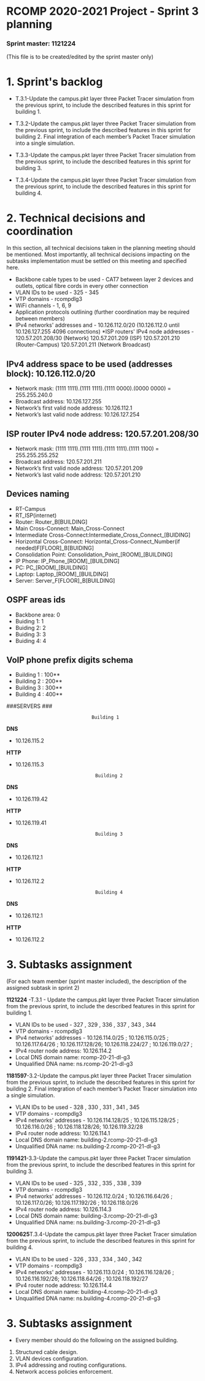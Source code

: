 RCOMP 2020-2021 Project - Sprint 3 planning
===========================================
### Sprint master: 1121224 ###
(This file is to be created/edited by the sprint master only)
# 1. Sprint's backlog #
* T.3.1-Update the campus.pkt layer three Packet Tracer simulation from the
  previous sprint, to include the described features in this sprint for
  building 1.


* T.3.2-Update the campus.pkt layer three Packet Tracer simulation from the
  previous sprint, to include the described features in this sprint for
  building 2.
  Final integration of each member’s Packet Tracer simulation into a
  single simulation.


* T.3.3-Update the campus.pkt layer three Packet Tracer simulation from the
  previous sprint, to include the described features in this sprint for
  building 3.



* T.3.4-Update the campus.pkt layer three Packet Tracer simulation from the
  previous sprint, to include the described features in this sprint for
  building 4.


# 2. Technical decisions and coordination #
In this section, all technical decisions taken in the planning meeting should be mentioned.
Most importantly, all technical decisions impacting on the subtasks implementation must be settled on this 		meeting and specified here.


* Backbone cable types to be used - CAT7 between layer 2 devices and outlets, optical fibre cords in every other connection
* VLAN IDs to be used - 325 - 345
* VTP domains - rcompdlg3
* WiFi channels - 1, 6, 9
* Application protocols outlining (further coordination may be required between members)
* IPv4 networks' addresses and  - 10.126.112.0/20 (10.126.112.0 until 10.126.127.255 4096 connections)
  *ISP routers' IPv4 node addresses - 120.57.201.208/30 (Network)
  120.57.201.209 (ISP)
  120.57.201.210 (Router-Campus)
  120.57.201.211 (Network Broadcast)

## IPv4 address space to be used (addresses block): 10.126.112.0/20 ##
* Network mask: (1111 1111).(1111 1111).(1111 0000).(0000 0000) = 255.255.240.0
* Broadcast address: 10.126.127.255
* Network’s first valid node address: 10.126.112.1
* Network’s last valid node address: 10.126.127.254

## ISP router IPv4 node address: 120.57.201.208/30 ##
* Network mask: (1111 1111).(1111 1111).(1111 1111).(1111 1100) = 255.255.255.252
* Broadcast address: 120.57.201.211
* Network’s first valid node address: 120.57.201.209
* Network’s last valid node address: 120.57.201.210


## Devices naming ##
* RT-Campus
* RT_ISP(internet)
* Router: Router_B[BUILDING]
* Main Cross-Connect: Main_Cross-Connect
* Intermediate Cross-Connect:Intermediate_Cross_Connect_[BUIDING]
* Horizontal Cross-Connect: Horizontal_Cross-Connect_Number(if needed)F[FLOOR]_B[BUIDING]
* Consolidation Point: Consolidation_Point_[ROOM]_[BUILDING]
* IP Phone: IP_Phone_[ROOM]_[BUILDING]
* PC: PC_[ROOM]_[BUILDING]
* Laptop: Laptop_[ROOM]_[BUILDING]
* Server: Server_F[FLOOR]_B[BUILDING]

## OSPF areas ids ##
* Backbone area: 0
* Buiding 1: 1
* Buiding 2: 2
* Buiding 3: 3
* Buiding 4: 4

## VoIP phone prefix digits schema ##
* Building 1 : 100**
* Building 2 : 200**
* Building 3 : 300**
* Building 4 : 400**

###SERVERS ###

                                   Building 1

**DNS**
* 10.126.115.2

**HTTP**
* 10.126.115.3

                                   Building 2

**DNS**
* 10.126.119.42

**HTTP**
* 10.126.119.41

                                   Building 3

**DNS**
* 10.126.112.1

**HTTP**
* 10.126.112.2

                                   Building 4

**DNS**
* 10.126.112.1

**HTTP**
* 10.126.112.2

# 3. Subtasks assignment #
(For each team member (sprint master included), the description of the assigned subtask in sprint 2)

**1121224** -T.3.1 - Update the campus.pkt layer three Packet Tracer simulation from the previous sprint, to include the described features in this sprint for building 1.

* VLAN IDs to be used - 327 , 329 , 336 , 337 , 343 , 344
* VTP domains - rcompdlg3
* IPv4 networks' addresses - 10.126.114.0/25  ; 10.126.115.0/25 ;   10.126.117.64/26 ;                                        10.126.117.128/26; 10.126.118.224/27 ; 10.126.119.0/27 ;
* IPv4 router node address: 10.126.114.2
* Local DNS domain name: rcomp-20-21-dl-g3
* Unqualified DNA name: ns.rcomp-20-21-dl-g3

**1181597**-3.2-Update the campus.pkt layer three Packet Tracer simulation from the
previous sprint, to include the described features in this sprint for
building 2.
Final integration of each member’s Packet Tracer simulation into a
single simulation.

* VLAN IDs to be used - 328 , 330 , 331 , 341 , 345
* VTP domains - rcompdlg3
* IPv4 networks' addresses - 10.126.114.128/25  ; 10.126.115.128/25 ;   10.126.116.0/26 ;                                      10.126.118.128/26;   10.126.119.32/28
* IPv4 router node address: 10.126.114.1
* Local DNS domain name: building-2.rcomp-20-21-dl-g3
* Unqualified DNA name: ns.building-2.rcomp-20-21-dl-g3

**1191421**-3.3-Update the campus.pkt layer three Packet Tracer simulation from the
previous sprint, to include the described features in this sprint for
building 3.

* VLAN IDs to be used - 325 , 332 , 335 , 338 , 339
* VTP domains - rcompdlg3
* IPv4 networks' addresses - 10.126.112.0/24  ;   10.126.116.64/26 ;  10.126.117.0/26;                                        10.126.117.192/26 ;  10.126.118.0/26
* IPv4 router node address:  10.126.114.3
* Local DNS domain name: building-3.rcomp-20-21-dl-g3
* Unqualified DNA name: ns.building-3.rcomp-20-21-dl-g3

**1200625**T.3.4-Update the campus.pkt layer three Packet Tracer simulation from the
previous sprint, to include the described features in this sprint for
building 4.

* VLAN IDs to be used - 326 , 333 , 334 , 340 , 342
* VTP domains - rcompdlg3
* IPv4 networks' addresses - 10.126.113.0/24  ; 10.126.116.128/26 ; 10.126.116.192/26;                                        10.126.118.64/26 ; 10.126.118.192/27
* IPv4 router node address: 10.126.114.4
* Local DNS domain name: building-4.rcomp-20-21-dl-g3
* Unqualified DNA name: ns.building-4.rcomp-20-21-dl-g3

# 3. Subtasks assignment #
* Every member should do the following on the assigned building.

1. Structured cable design.
2. VLAN devices configuration.
3. IPv4 addressing and routing configurations.
4. Network access policies enforcement.



